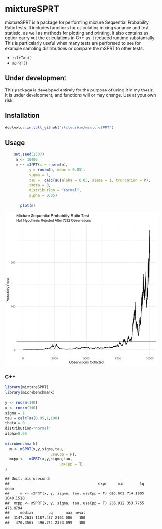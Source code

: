 # mixtureSPRT


mixtureSPRT is a package for performing mixture Sequential Probability Ratio tests. It includes functions for calculating mixing variance and test statistic, as well as methods for plotting and printing. It also contains an option carry out the calculations in C++ as it reduced runtime substantially. This is particularly useful when many tests are performed to see for example sampling distributions or compare the mSPRT to other tests. 

- `calcTau()`
- `mSPRT()`

## Under development
This package is developed entirely for the purpose of using it in my thesis. It is under development, and functions will or may change. Use at your own risk.


## Installation


```r
devtools::install_github("shitoushan/mixtureSPRT")
```

## Usage


```r
    set.seed(1337)
     n <- 10000
     m <- mSPRT(x = rnorm(n),
           y = rnorm(n, mean = 0.05),
           sigma = 1,
           tau =  calcTau(alpha = 0.05, sigma = 1, truncation = n),
           theta = 0,
           distribution = "normal",
           alpha = 0.05)

       plot(m)
```

![plot of chunk unnamed-chunk-3](figure/unnamed-chunk-3-1.png)



### C++


```r
library(mixtureSPRT)
library(microbenchmark)

y <- rnorm(100)
x <- rnorm(100)
sigma = 1
tau = calcTau(0.05,1,100)
theta = 0
distribution="normal"
alpha=0.05

microbenchmark(
  m <- mSPRT(x,y,sigma,tau,
                     useCpp = F),
  mcpp <-  mSPRT(x,y,sigma,tau,
                         useCpp = T)
)
```

```
## Unit: microseconds
##                                         expr     min       lq      mean
##     m <- mSPRT(x, y, sigma, tau, useCpp = F) 628.662 714.1985 1048.1518
##  mcpp <- mSPRT(x, y, sigma, tau, useCpp = T) 286.912 353.7755  475.9794
##     median       uq      max neval
##  1147.2635 1187.437 2161.006   100
##   470.3565  496.774 2353.099   100
```
